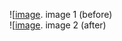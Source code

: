   
 ![[image](Screenshot%202021-11-04%20at%2012.05.54.png).  image 1 (before)                  
 ![[image](Screenshot%202021-11-04%20at%2012.22.30.png).   image 2 (after)
           
